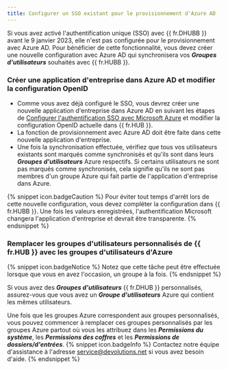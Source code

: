 ```yaml
---
title: Configurer un SSO existant pour le provisionnement d'Azure AD
---
```

Si vous avez activé l'authentification unique (SSO) avec {{ fr.DHUBB }} avant le 9 janvier 2023, elle n'est pas configurée pour le provisionnement avec Azure AD. Pour bénéficier de cette fonctionnalité, vous devez créer une nouvelle configuration avec Azure AD qui synchronisera vos ***Groupes d'utilisateurs*** souhaités avec {{ fr.HUBB }}.

### Créer une application d'entreprise dans Azure AD et modifier la configuration OpenID

* Comme vous avez déjà configuré le SSO, vous devrez créer une nouvelle application d'entreprise dans Azure AD en suivant les étapes de [Configurer l'authentification SSO avec Microsoft Azure](/hub/getting-started/get-started-sso-hub-business/configure-sso-authentication-microsoft-azure/) et modifier la configuration OpenID actuelle dans {{ fr.HUB }}.
* La fonction de provisionnement avec Azure AD doit être faite dans cette nouvelle application d'entreprise.
* Une fois la synchronisation effectuée, vérifiez que tous vos utilisateurs existants sont marqués comme synchronisés et qu'ils sont dans leurs ***Groupes d'utilisateurs*** Azure respectifs. Si certains utilisateurs ne sont pas marqués comme synchronisés, cela signifie qu'ils ne sont pas membres d'un groupe Azure qui fait partie de l'application d'entreprise dans Azure.

{% snippet icon.badgeCaution %}
Pour éviter tout temps d'arrêt lors de cette nouvelle configuration, vous devez compléter la configuration dans {{ fr.HUBB }}. Une fois les valeurs enregistrées, l'authentification Microsoft changera l'application d'entreprise et devrait être transparente.
{% endsnippet %}

### Remplacer les groupes d'utilisateurs personnalisés de {{ fr.HUB }} avec les groupes d'utilisateurs d'Azure 
{% snippet icon.badgeNotice %}
Notez que cette tâche peut être effectuée lorsque que vous en avez l'occasion, un groupe à la fois.
{% endsnippet %}
 
Si vous avez des ***Groupes d'utilisateurs*** {{ fr.DHUB }} personnalisés, assurez-vous que vous avez un ***Groupe d'utilisateurs*** Azure qui contient les mêmes utilisateurs.

Une fois que les groupes Azure correspondent aux groupes personnalisés, vous pouvez commencer à remplacer ces groupes personnalisés par les groupes Azure partout où vous les attribuez dans les ***Permissions du système***, les ***Permissions des coffres*** et les ***Permissions de dossiers/d'entrées***.
{% snippet icon.badgeInfo %}
Contactez notre équipe d'assistance à l'adresse [service@devolutions.net](mailto:service@devolutions.net) si vous avez besoin d'aide.
{% endsnippet %}
 